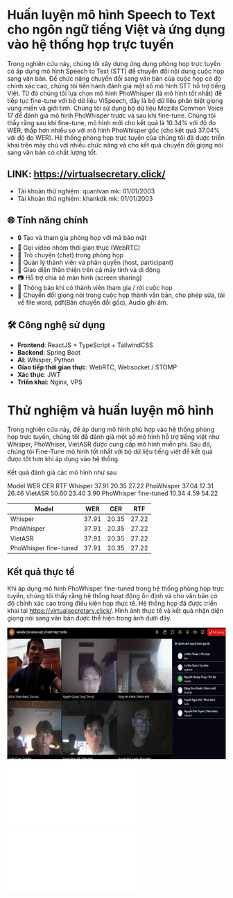 # Huấn luyện mô hình Speech to Text cho ngôn ngữ tiếng Việt và ứng dụng vào hệ thống họp trực tuyến

Trong nghiên cứu này, chúng tôi xây dựng ứng dụng phòng họp trực tuyến có áp dụng mô hình Speech to Text (STT) để chuyển đổi nội dung cuộc họp sang văn bản. Để chức năng chuyển đổi sang văn bản của cuộc họp có độ chính xác cao, chúng tôi tiến hành đánh giá một số mô hình STT hỗ trợ tiếng Việt. Từ đó chúng tôi lựa chọn mô hình PhoWhisper (là mô hình tốt nhất) để tiếp tục fine-tune với bộ dữ liệu ViSpeech, đây là bộ dữ liệu phân biệt giọng vùng miền và giới tính. Chúng tôi sử dụng bộ dữ liệu Mozilla Common Voice 17 để đánh giá mô hình PhoWhisper trước và sau khi fine-tune. Chúng tôi thấy rằng sau khi fine-tune, mô hình mới cho kết quả là 10.34% với độ đo WER, thấp hơn nhiều so với mô hình PhoWhisper gốc (cho kết quả 37.04% với độ đo WER). Hệ thống phòng họp trực tuyến của chúng tôi đã được triển khai trên máy chủ với nhiều chức năng và cho kết quả chuyển đổi giọng nói sang văn bản có chất lượng tốt.

## LINK: https://virtualsecretary.click/

- Tài khoản thử nghiệm: quanlvan mk: 01/01/2003
- Tài khoản thử nghiệm: khankdk mk: 01/01/2003

## 🌐 Tính năng chính

- 🔒 Tạo và tham gia phòng họp với mã bảo mật
- 🎥 Gọi video nhóm thời gian thực (WebRTC)
- 💬 Trò chuyện (chat) trong phòng họp
- 👥 Quản lý thành viên và phân quyền (host, participant)
- 📱 Giao diện thân thiện trên cả máy tính và di động
- 📷 Hỗ trợ chia sẻ màn hình (screen sharing)
- 🔔 Thông báo khi có thành viên tham gia / rời cuộc họp
- 💬 Chuyển đổi giọng nói trong cuộc họp thành văn bản, cho phép sửa, tải về file word, pdf(Bản chuyển đổi gốc), Audio ghi âm.

## 🛠️ Công nghệ sử dụng

- **Frontend**: ReactJS + TypeScript + TailwindCSS
- **Backend**: Spring Boot
- **AI**: Whisper, Python
- **Giao tiếp thời gian thực**: WebRTC, Websocket / STOMP
- **Xác thực**: JWT
- **Triển khai**: Nginx, VPS

# Thử nghiệm và huấn luyện mô hình

Trong nghiên cứu này, để áp dụng mô hình phù hợp vào hệ thống phòng họp trực tuyến, chúng tôi đã đánh giá một số mô hình hỗ trợ tiếng việt như Whisper, PhoWhiser, VietASR được cung cấp mô hình miễn phí. Sau đó, chúng tôi Fine-Tune mô hình tốt nhất với bộ dữ liệu tiếng việt để kết quả được tốt hơn khi áp dụng vào hệ thống.

Kết quả đánh giá các mô hình như sau

Model	WER	CER	RTF
Whisper	37.91	20.35	27.22
PhoWhisper	37.04	12.31	26.46
VietASR	50.60	23.40	3.90
PhoWhisper fine-tuned	10.34	4.59	54.22

| Model       | WER      | CER      |RTF      |
|-------------|-------------|-------------|-------------|
| Whisper  | 37.91  | 20.35  | 27.22  |
| PhoWhisper  | 37.91  | 20.35  | 27.22  |
| VietASR  | 37.91  | 20.35  | 27.22  |
| PhoWhisper fine-tuned  | 37.91  | 20.35  | 27.22  |

## Kết quả thực tế
Khi áp dụng mô hình PhoWhisper fine-tuned trong hệ thống phòng họp trực tuyến, chúng tôi thấy rằng hệ thống hoạt động ổn định và cho văn bản có độ chính xác cao trong điều kiện họp thực tế. Hệ thống họp đã được triển khai tại  https://virtualsecretary.click/. Hình ảnh thực tế và kết quả nhận diện giọng nói sang văn bản được thể hiện trong ảnh dưới đây.

![Alt text](meeting_img.png)
![Alt text](transcript_word.img)
![Alt text](transcript_pdf.img)
